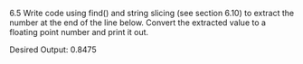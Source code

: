 6.5 Write code using find() and string slicing (see section 6.10) to extract the number at the end of the line below. Convert the extracted value to a floating point number and print it out.

Desired Output:
0.8475